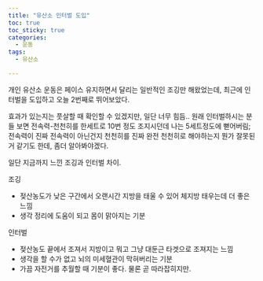```yaml
---
title: "유산소 인터벌 도입"
toc: true
toc_sticky: true
categories:
  - 운동
tags:
  - 유산소

---
```


개인 유산소 운동은 페이스 유지하면서 달리는 일반적인 조깅만 해왔었는데, 최근에 인터벌을 도입하고 오늘 2번째로 뛰어보았다.

효과가 있는지는 풋살할 때 확인할 수 있겠지만, 일단 너무 힘듬.. 원래 인터벌하시는 분들 보면 전속력-천천히를 한세트로 10번 정도 조지시던데 나는 5세트정도에 뻗어버림; 전속력이 진짜 전속력이 아닌건지 천천히를 진짜 완전 천천히로 해야하는지 뭔가 잘못된거 같기도 한데, 좀더 알아봐야겠다.

일단 지금까지 느낀 조깅과 인터벌 차이.

조깅
- 젖산농도가 낮은 구간에서 오랜시간 지방을 태울 수 있어 체지방 태우는데 더 좋은 느낌
- 생각 정리에 도움이 되고 몸이 맑아지는 기분

인터벌
- 젖산농도 끝에서 조져서 지방이고 뭐고 그냥 대둔근 타겟으로 조져지는 느낌
- 생각을 할 수가 없고 뇌의 미세혈관이 막혀버리는 기분
- 가끔 자전거를 추월할 때 기분이 좋다. 물론 곧 따라잡히지만.

